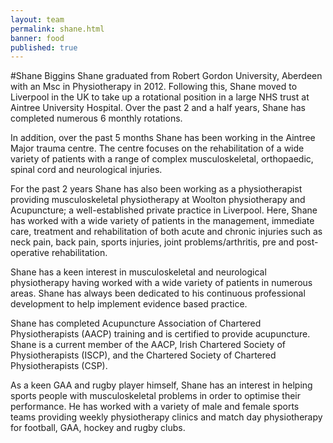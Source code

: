 ```yaml
---
layout: team
permalink: shane.html
banner: food
published: true
---
```


#Shane Biggins
Shane graduated from Robert Gordon University, Aberdeen with an Msc in Physiotherapy in 2012. Following this, Shane moved to Liverpool in the UK to take up a rotational position in a large NHS trust at Aintree University Hospital. Over the past 2 and a half years, Shane has completed numerous 6 monthly rotations.

In addition, over the past 5 months Shane has been working in the Aintree Major trauma centre. The centre focuses on the rehabilitation of a wide variety of patients with a range of complex musculoskeletal, orthopaedic, spinal cord and neurological injuries.

For the past 2 years Shane has also been working as a physiotherapist providing musculoskeletal physiotherapy at Woolton physiotherapy and Acupuncture; a well-established private practice in Liverpool. Here, Shane has worked with a wide variety of patients in the management, immediate care, treatment and rehabilitation of both acute and chronic injuries such as neck pain, back pain, sports injuries, joint problems/arthritis, pre and post-operative rehabilitation.

Shane has a keen interest in musculoskeletal and neurological physiotherapy having worked with a wide variety of patients in numerous areas. Shane has always been dedicated to his continuous professional development to help implement evidence based practice.

Shane has completed Acupuncture Association of Chartered Physiotherapists (AACP) training and is certified to provide acupuncture. Shane is a current member of the AACP, Irish Chartered Society of Physiotherapists (ISCP), and the Chartered Society of Chartered Physiotherapists (CSP).

As a keen GAA and rugby player himself, Shane has an interest in helping sports people with musculoskeletal problems in order to optimise their performance. He has worked with a variety of male and female sports teams providing weekly physiotherapy clinics and match day physiotherapy for football, GAA, hockey and rugby clubs.
